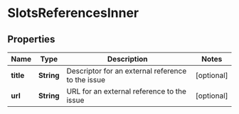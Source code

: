 

# SlotsReferencesInner


## Properties

| Name | Type | Description | Notes |
|------------ | ------------- | ------------- | -------------|
|**title** | **String** | Descriptor for an external reference to the issue |  [optional] |
|**url** | **String** | URL for an external reference to the issue |  [optional] |



